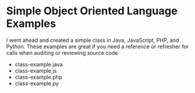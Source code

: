 # Simple Object Oriented Language Examples

I went ahead and created a simple class in Java, JavaScript, PHP, and Python. These examples are great if you need a reference or refresher for calls when auditing or reviewing source code

- class-example.java
- class-example.js
- class-example.php
- class-example.py
